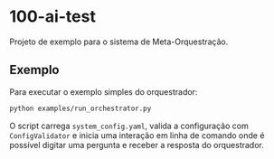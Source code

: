 # 100-ai-test

Projeto de exemplo para o sistema de Meta-Orquestração.

## Exemplo

Para executar o exemplo simples do orquestrador:

```bash
python examples/run_orchestrator.py
```

O script carrega `system_config.yaml`, valida a configuração com `ConfigValidator`
 e inicia uma interação em linha de comando onde é possível digitar uma pergunta
e receber a resposta do orquestrador.

